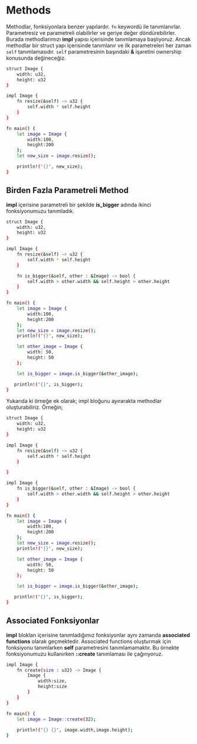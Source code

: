 # Methods
Methodlar, fonksiyonlara benzer yapılardır. `fn` keywordü ile tanımlanırlar. Parametresiz ve parametreli olabilirler ve geriye değer döndürebilirler.
Burada methodlarımızı **impl** yapısı içerisinde tanımlamaya başlıyoruz.
Ancak methodlar bir struct yapı içerisinde tanımlanır ve ilk parametreleri her zaman `self` tanımlamasıdır.
`self` parametresinin başındaki **&** işaretini ownership konusunda değineceğiz.
```sh
struct Image { 
    width: u32,
    height: u32
}

impl Image {
    fn resize(&self) -> u32 {
        self.width * self.height
    }
}

fn main() {
    let image = Image {
        width:100,
        height:200
    };
    let new_size = image.resize();

    println!("{}", new_size);
}
```
## Birden Fazla Parametreli Method
**impl** içerisine parametreli bir şekilde **is_bigger** adında ikinci fonksiyonumuzu tanımladık.
```sh
struct Image { 
    width: u32,
    height: u32
}

impl Image {
    fn resize(&self) -> u32 {
        self.width * self.height
    }

    fn is_bigger(&self, other : &Image) -> bool {
        self.width > other.width && self.height > other.height
    }
}

fn main() {
    let image = Image {
        width:100,
        height:200
    };
    let new_size = image.resize();
    println!("{}", new_size);

    let other_image = Image {
        width: 50,
        height: 50
    };

    let is_bigger = image.is_bigger(&other_image);

   println!("{}", is_bigger);
}
```
Yukarıda ki örneğe ek olarak; impl bloğunu ayırarakta methodlar oluşturabiliriz. Örneğin;
```sh
struct Image { 
    width: u32,
    height: u32
}

impl Image {
    fn resize(&self) -> u32 {
        self.width * self.height
    }

}

impl Image {
    fn is_bigger(&self, other : &Image) -> bool {
        self.width > other.width && self.height > other.height
    }
}

fn main() {
    let image = Image {
        width:100,
        height:200
    };
    let new_size = image.resize();
    println!("{}", new_size);

    let other_image = Image {
        width: 50,
        height: 50
    };

    let is_bigger = image.is_bigger(&other_image);

   println!("{}", is_bigger);
}
```
## Associated Fonksiyonlar
**impl** blokları içerisine tanımladığımız fonksiyonlar aynı zamanda **associated functions** olarak geçmektedir. Associated functions oluşturmak için fonksiyonu tanımlarken **self** parametresini tanımlamamaktır.
Bu örnekte fonksiyonumuzu kullanırken **::create** tanımlaması ile çağırıyoruz.
```sh
impl Image {
    fn create(size : u32) -> Image {
        Image {
            width:size,
            height:size
        }
    }
}

fn main() {
    let image = Image::create(32);
    
    println!("{} {}", image.width,image.height);
}
```